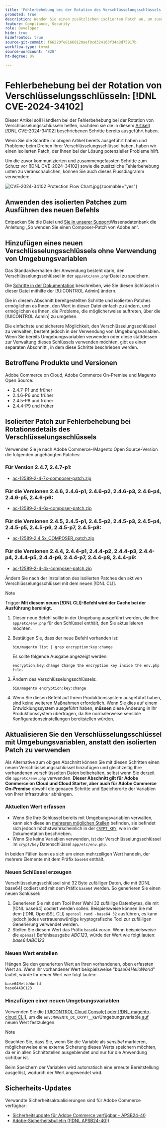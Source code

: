```yaml
---
title: 'Fehlerbehebung bei der Rotation des Verschlüsselungsschlüssels: [!DNL CVE-2024-34102]'
promoted: true
description: Wenden Sie einen zusätzlichen isolierten Patch an, um zusätzliche Probleme bei der Fehlerbehebung bei der Aktualisierung von Verschlüsselungsschlüsseln aus  [!DNL CVE-2024-34102] für Adobe Commerce 2.4.4-p8, 2.4.5-p7, 2.4.6-p5, 2.4.7 und frühere Versionen zu beheben.
feature: Compliance, Security
role: Developer
hide: true
hidefromtoc: true
source-git-commit: f66220fe81660120aef8cd324163f34a8d75917b
workflow-type: tm+mt
source-wordcount: '828'
ht-degree: 0%

---
```


# Fehlerbehebung bei der Rotation von Verschlüsselungsschlüsseln: [!DNL CVE-2024-34102]

Dieser Artikel soll Händlern bei der Fehlerbehebung bei der Rotation von Verschlüsselungsschlüsseln helfen, nachdem sie die in diesem [Artikel) ](https://experienceleague.adobe.com/en/docs/commerce-knowledge-base/kb/troubleshooting/known-issues-patches-attached/security-update-available-for-adobe-commerce-apsb24-40-revised-to-include-isolated-patch-for-cve-2024-34102) [!DNL CVE-2024-34102] beschriebenen Schritte bereits ausgeführt haben.

Wenn Sie die Schritte im obigen Artikel bereits ausgeführt haben und Probleme beim Drehen Ihrer Verschlüsselungsschlüssel haben, haben wir einen isolierten Patch, der Ihnen bei der Lösung potenzieller Probleme hilft.

Um die zuvor kommunizierten und zusammengefassten Schritte zum Schutz vor [!DNL CVE-2024-34102] sowie die zusätzliche Fehlerbehebung unten zu veranschaulichen, können Sie auch dieses Flussdiagramm verwenden:


![CVE-2024-34102 Protection Flow Chart.jpg](assets/cve-2024-34102-protection-flow-chart.jpg){zoomable="yes"}


## Anwenden des isolierten Patches zum Ausführen des neuen Befehls

Entpacken Sie die Datei und [ Sie in unserer Support](https://experienceleague.adobe.com/docs/commerce-knowledge-base/kb/how-to/how-to-apply-a-composer-patch-provided-by-magento.html)Wissensdatenbank die Anleitung „So wenden Sie einen Composer-Patch von Adobe an“.

## Hinzufügen eines neuen Verschlüsselungsschlüssels ohne Verwendung von Umgebungsvariablen

Das Standardverhalten der Anwendung besteht darin, den Verschlüsselungsschlüssel in der `app/etc/env.php`-Datei zu speichern.

Die [Schritte in der Dokumentation](https://experienceleague.adobe.com/en/docs/commerce-admin/systems/security/encryption-key) beschreiben, wie Sie diesen Schlüssel in dieser Datei mithilfe der [!UICONTROL Admin] ändern.

Die in diesem Abschnitt bereitgestellten Schritte und isolierten Patches ermöglichen es Ihnen, den Wert in dieser Datei einfach zu ändern, und ermöglichen es Ihnen, die Probleme, die möglicherweise auftreten, über die [!UICONTROL Admin] zu umgehen.

Die einfachste und sicherere Möglichkeit, den Verschlüsselungsschlüssel zu verwalten, besteht jedoch in der Verwendung von Umgebungsvariablen. Wenn Sie bereits Umgebungsvariablen verwenden oder diese stattdessen zur Verwaltung dieses Schlüssels verwenden möchten, gibt es einen separaten Abschnitt , in dem diese Schritte beschrieben werden.

## Betroffene Produkte und Versionen

Adobe Commerce on Cloud, Adobe Commerce On-Premise und Magento Open Source:

* 2.4.7-P1 und früher
* 2.4.6-P6 und früher
* 2.4.5-P8 und früher
* 2.4.4-P9 und früher

## Isolierter Patch zur Fehlerbehebung bei Rotationsdetails des Verschlüsselungsschlüssels

Verwenden Sie je nach Adobe Commerce-/Magento Open Source-Version die folgenden angehängten Patches:

### Für Version 2.4.7, 2.4.7-p1:

* [ac-12589-2-4-7x-composer-patch.zip](assets/ac-12589-2-4-7x-composer-patch.zip)

### Für die Versionen 2.4.6, 2.4.6-p1, 2.4.6-p2, 2.4.6-p3, 2.4.6-p4, 2.4.6-p5, 2.4.6-p6:

* [ac-12589-2-4-6x-composer-patch.zip](assets/ac-12589-2-4-6x-composer-patch.zip)

### Für die Versionen 2.4.5, 2.4.5-p1, 2.4.5-p2, 2.4.5-p3, 2.4.5-p4, 2.4.5-p5, 2.4.5-p6, 2.4.5-p7, 2.4.5-p8:

* [ac-12589-2.4.5x_COMPOSER_patch.zip](assets/ac-12589-2-4-5x-composer-patch.zip)

### Für die Versionen 2.4.4, 2.4.4-p1, 2.4.4-p2, 2.4.4-p3, 2.4.4-p4, 2.4.4-p5, 2.4.4-p6, 2.4.4-p7, 2.4.4-p8, 2.4.4-p9:

* [ac-12589-2-4-4x-composer-patch.zip](assets/ac-12589-2-4-4x-composer-patch.zip)


Ändern Sie nach der Installation des isolierten Patches den aktiven Verschlüsselungsschlüssel mit dem neuen [!DNL CLI].

>[!NOTE]
>
>Trigger **Mit diesem neuen [!DNL CLI]-Befehl wird der Cache bei der Ausführung bereinigt.**

1. Dieser neue Befehl sollte in der Umgebung ausgeführt werden, die Ihre `app/etc/env.php` für den Schlüssel enthält, den Sie aktualisieren möchten.
1. Bestätigen Sie, dass der neue Befehl vorhanden ist:

   ```
   bin/magento list | grep encryption:key:change
   ```

   Es sollte folgende Ausgabe angezeigt werden:

   ```
   encryption:key:change Change the encryption key inside the env.php file.
   ```

1. Ändern des Verschlüsselungsschlüssels:

   ```
   bin/magento encryption:key:change
   ```

1. Wenn Sie diesen Befehl auf Ihrem Produktionssystem ausgeführt haben, sind keine weiteren Maßnahmen erforderlich.
Wenn Sie dies auf einem Entwicklungssystem ausgeführt haben, **müssen** diese Änderung in Ihr Produktionssystem übertragen, da Sie normalerweise sensible Konfigurationseinstellungen bereitstellen würden.

## Aktualisieren Sie den Verschlüsselungsschlüssel mit Umgebungsvariablen, anstatt den isolierten Patch zu verwenden

Als Alternative zum obigen Abschnitt können Sie mit diesen Schritten einen neuen Verschlüsselungsschlüssel hinzufügen und gleichzeitig Ihre vorhandenen verschlüsselten Daten beibehalten, selbst wenn Sie derzeit die `app/etc/env.php` verwenden.
**Dieser Abschnitt gilt für Adobe Commerce on Cloud und Cloud Starter, aber auch für Adobe Commerce On-Premise** obwohl die genauen Schritte und Speicherorte der Variablen von Ihrer Infrastruktur abhängen.

### Aktuellen Wert erfassen

* Wenn Sie Ihre Schlüssel bereits mit Umgebungsvariablen verwalten, kann sich diese an [mehreren möglichen Stellen](https://experienceleague.adobe.com/en/docs/commerce-cloud-service/user-guide/configure/env/stage/variables-intro) befinden, sie befindet sich jedoch höchstwahrscheinlich in der [`CRYPT_KEY`](https://experienceleague.adobe.com/en/docs/commerce-cloud-service/user-guide/configure/env/stage/variables-deploy#crypt_key), wie in der Dokumentation beschrieben.
* Wenn Sie keine Variablen verwenden, ist der Verschlüsselungsschlüssel im `crypt/key` Datenschlüssel `app/etc/env.php`.

In beiden Fällen kann es sich um einen mehrzeiligen Wert handeln, der mehrere Elemente mit dem Präfix `base64` enthält.

### Neuen Schlüssel erzeugen

Verschlüsselungsschlüssel sind 32 Byte zufälliger Daten, die mit [!DNL base64] codiert und mit dem Präfix `base64` werden.
So generieren Sie einen neuen Schlüssel:

1. Generieren Sie mit dem Tool Ihrer Wahl 32 zufällige Datenbytes, die mit [!DNL base64] codiert werden sollen. Beispielsweise können Sie mit dem [!DNL OpenSSL CLI] `openssl rand -base64 32` ausführen, es kann jedoch jedes vertrauenswürdige kryptografische Tool zur zufälligen Generierung verwendet werden.
1. Stellen Sie diesem Wert das Präfix `base64` voran. Wenn beispielsweise die `openssl` Befehlsausgabe *ABC123*, würde der Wert wie folgt lauten: *base64ABC123*

### Neuen Wert erstellen

Hängen Sie den generierten Wert an Ihren vorhandenen, oben erfassten Wert an. Wenn Ihr vorhandener Wert beispielsweise &quot;*base64HelloWorld*&quot; lautet, würde Ihr neuer Wert wie folgt lauten:<br>

```
base64HelloWorld
base64ABC123
```

### Hinzufügen einer neuen Umgebungsvariablen

Verwenden Sie die [[!UICONTROL Cloud Console] oder [!DNL magento-cloud CLI]](https://experienceleague.adobe.com/en/docs/commerce-cloud-service/user-guide/configure/env/variable-levels), um die `env:MAGENTO_DC_CRYPT__KEY`Umgebungsvariable[ auf ](https://experienceleague.adobe.com/en/docs/commerce-cloud-service/user-guide/configure/env/stage/variables-cloud) neuen Wert festzulegen.

>[!NOTE]
>
>Beachten Sie, dass Sie, wenn Sie die Variable als *sensibel* markieren, möglicherweise eine externe Sicherung dieses Werts speichern möchten, da er in allen Schnittstellen ausgeblendet und nur für die Anwendung sichtbar ist.

Beim Speichern der Variablen wird automatisch eine erneute Bereitstellung ausgelöst, wodurch der Wert angewendet wird.

## Sicherheits-Updates

Verwandte Sicherheitsaktualisierungen sind für Adobe Commerce verfügbar:

* [Sicherheitsupdate für Adobe Commerce verfügbar - APSB24-40](https://experienceleague.adobe.com/en/docs/commerce-knowledge-base/kb/troubleshooting/known-issues-patches-attached/security-update-available-for-adobe-commerce-apsb24-40-revised-to-include-isolated-patch-for-cve-2024-34102)
* [Adobe-Sicherheitsbulletin ([!DNL APSB24-40])](https://helpx.adobe.com/security/products/magento/apsb24-40.html)
